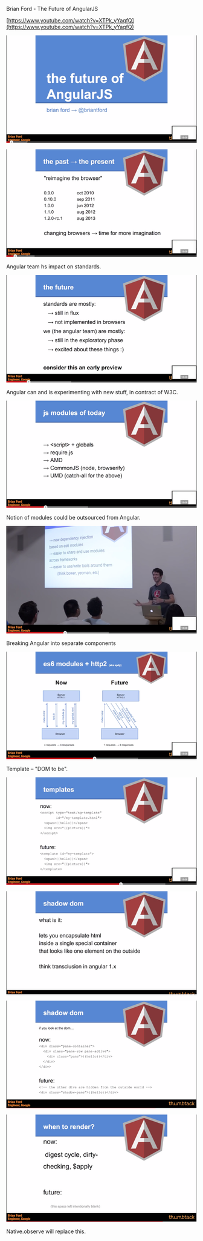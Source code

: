 Brian Ford - The Future of AngularJS

[https://www.youtube.com/watch?v=XTPk_yYaqfQ](https://www.youtube.com/watch?v=XTPk_yYaqfQ)

![](assets/39e049c979bc3245.png)  

![](assets/5f0ed29114a0955d.png)  

Angular team hs impact on standards.

![](assets/13f9c5abb737b52e.png)  

Angular can and is experimenting with new stuff, in contract of W3C.

![](assets/a93cb7d3d6beaeea.png)

Notion of modules could be outsourced from Angular.

![](assets/3042c66b60bff509.png)  

Breaking Angular into separate components

![](assets/8c45e4f9654a7d9d.png)  

Template – "DOM to be".

![](assets/08e38c38e138891a.png)

![](assets/81279473aba05de2.png)

![](assets/cad0363162f798d1.png)  

![](assets/d809c2beeb04f72a.png)  

Native.observe will replace this.
